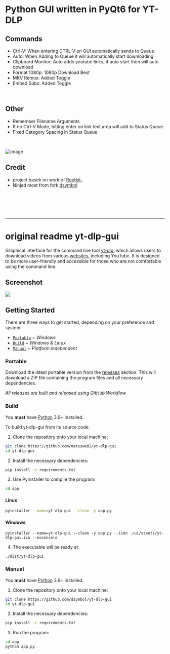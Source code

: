 # Python GUI written in PyQt6 for YT-DLP

<!-- TODO: update README -->

## Commands
* Ctrl-V: When entering CTRL-V on GUI automatically sends to Queue
* Auto: When Adding to Queue it will automatically start downloading.
* Clipboard Monitor: Auto adds youtube links, if auto start then will auto download
* Format 1080p: 1080p Download Best
* MKV Remux: Added Toggle
* Embed Subs: Added Toggle
<br>

## Other
* Remember Filename Arguments
* If no Ctrl-V Mode, hitting enter on link text area will add to Status Queue
* Fixed Category Spacing in Status Queue
  
<br>

![image](https://github.com/user-attachments/assets/f9cd3e90-dcaa-4ef8-a5e6-94a76a8d8c29)

## Credit
- project basek on work of [Rootkit-](https://github.com/Rootkit-/yt-dlp-gui)
- Ninjad most from fork [dsymbol](https://github.com/dsymbol/yt-dlp-gui)
<br>
<br>
<br>
<br>


_______
# original readme yt-dlp-gui
Graphical interface for the command line tool [yt-dlp](https://github.com/yt-dlp/yt-dlp), which allows users to download 
videos from various [websites](https://github.com/yt-dlp/yt-dlp/blob/master/supportedsites.md), including YouTube. 
It is designed to be more user-friendly and accessible for those who are not comfortable using the command line.

## Screenshot

![](https://github.com/dsymbol/yt-dlp-gui/assets/88138099/4e14b95e-a716-48ad-9d68-8da9a14df755)

## Getting Started

There are three ways to get started, depending on your preference and system:

* [`Portable`](#portable) ~ *Windows*
* [`Build`](#build) ~ *Windows & Linux*
* [`Manual`](#manual) ~ *Platform independent*

### Portable

Download the latest portable version from the [releases](https://github.com/matszwe02/yt-dlp-gui/releases/latest) section. 
This will download a ZIP file containing the program files and all necessary dependencies.

*All releases are built and released using GitHub Workflow*

### Build

You **must** have [Python](https://www.python.org/downloads/) 3.9+ installed.

To build yt-dlp-gui from its source code:

1. Clone the repository onto your local machine:

```bash
git clone https://github.com/matszwe02/yt-dlp-gui
cd yt-dlp-gui
```

2. Install the necessary dependencies:

```bash
pip install -r requirements.txt
```

3. Use PyInstaller to compile the program:

```bash
cd app
```

#### Linux

```bash
pyinstaller --name=yt-dlp-gui --clean -y app.py
```

#### Windows

```pwsh
pyinstaller --name=yt-dlp-gui --clean -y app.py --icon ./ui/assets/yt-dlp-gui.ico --noconsole
```

4. The executable will be ready at:

```bash
./dist/yt-dlp-gui
```

### Manual

You **must** have [Python](https://www.python.org/downloads/) 3.9+ installed.

1. Clone the repository onto your local machine:

```bash
git clone https://github.com/dsymbol/yt-dlp-gui
cd yt-dlp-gui
```

2. Install the necessary dependencies:

```bash
pip install -r requirements.txt
```

3. Run the program:

```bash
cd app
python app.py
```
